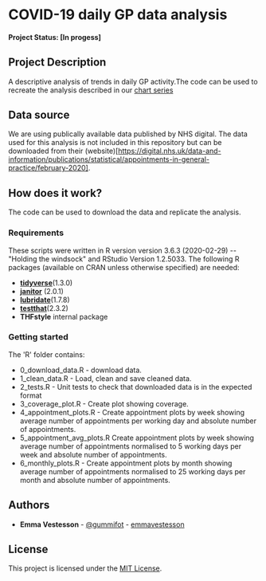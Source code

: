 # COVID-19 daily GP data analysis

#### Project Status: [In progess]

## Project Description

A descriptive analysis of trends in daily GP activity.The code can be used to recreate the analysis described in our  [chart series](https://www.health.org.uk/news-and-comment/charts-and-infographics/how-might-covid-19-have-affected-peoples-ability-to-see-GP) 

## Data source

We are using publically available data published by NHS digital. The data used for this analysis is not included in this repository but can be downloaded from their (website)[https://digital.nhs.uk/data-and-information/publications/statistical/appointments-in-general-practice/february-2020].

## How does it work?

The code can be used to download the data and replicate the analysis.

### Requirements

These scripts were written in R version version 3.6.3 (2020-02-29) -- "Holding the windsock" and RStudio Version 1.2.5033. 
The following R packages (available on CRAN unless otherwise specified) are needed: 
* [**tidyverse**](https://www.tidyverse.org/)(1.3.0)
* [**janitor**](https://cran.r-project.org/web/packages/janitor/index.html) (2.0.1)
* [**lubridate**](https://cran.r-project.org/web/packages/lubridate/vignettes/lubridate.html)(1.7.8)
* [**testthat**](https://cran.r-project.org/web/packages/testthat/index.html)(2.3.2)
* **THFstyle** internal package


### Getting started

The 'R' folder contains:

* 0_download_data.R - download data.
* 1_clean_data.R - Load, clean and save cleaned data. 
* 2_tests.R - Unit tests to check that downloaded data is in the expected format 
* 3_coverage_plot.R - Create plot showing coverage. 
* 4_appointment_plots.R - Create appointment plots by week showing average number of appointments per working day and absolute number of appointments. 
* 5_appointment_avg_plots.R Create appointment plots by week showing average number of appointments normalised to 5 working days per week and absolute number of appointments.
* 6_monthly_plots.R - Create appointment plots by month showing average number of appointments normalised to 25 working days per month and absolute number of appointments.


## Authors

* **Emma Vestesson** - [@gummifot](https://twitter.com/gummifot) - [emmavestesson](https://github.com/emmavestesson)

## License

This project is licensed under the [MIT License](https://github.com/HFAnalyticsLab/COVID19_daily_GP/blob/master/LICENSE).


